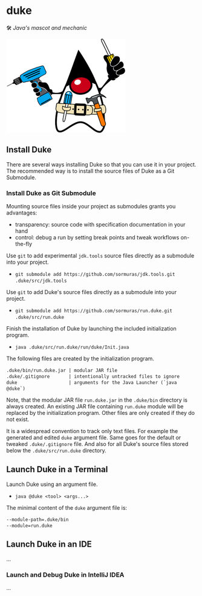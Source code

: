 # duke

🛠️ _Java's mascot and mechanic_

![icon.png](.idea/icon.png)

## Install Duke

There are several ways installing Duke so that you can use it in your project.
The recommended way is to install the source files of Duke as a Git Submodule.

### Install Duke as Git Submodule

Mounting source files inside your project as submodules grants you advantages:

- transparency: source code with specification documentation in your hand
- control: debug a run by setting break points and tweak workflows on-the-fly

Use `git` to add experimental `jdk.tools` source files directly as a submodule into your project.

- `git submodule add https://github.com/sormuras/jdk.tools.git .duke/src/jdk.tools`

Use `git` to add Duke's source files directly as a submodule into your project.

- `git submodule add https://github.com/sormuras/run.duke.git .duke/src/run.duke`

Finish the installation of Duke by launching the included initialization program.

- `java .duke/src/run.duke/run/duke/Init.java`

The following files are created by the initialization program.

```text
.duke/bin/run.duke.jar | modular JAR file
.duke/.gitignore       | intentionally untracked files to ignore
duke                   | arguments for the Java Launcher (`java @duke`) 
```

Note, that the modular JAR file `run.duke.jar` in the `.duke/bin` directory is always created.
An existing JAR file containing `run.duke` module will be replaced by the initialization program.
Other files are only created if they do not exist.

It is a widespread convention to track only text files.
For example the generated and edited `duke` argument file.
Same goes for the default or tweaked `.duke/.gitignore` file.
And also for all Duke's source files stored below the `.duke/src/run.duke` directory.

## Launch Duke in a Terminal

Launch Duke using an argument file.

- `java @duke <tool> <args...>`

The minimal content of the `duke` argument file is:

```text
--module-path=.duke/bin
--module=run.duke
```

## Launch Duke in an IDE

...

### Launch and Debug Duke in IntelliJ IDEA

...
